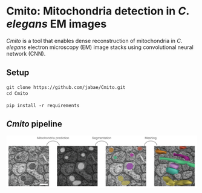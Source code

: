 # Cmito: Mitochondria detection in *C*. *elegans* EM images

*Cmito* is a tool that enables dense reconstruction of mitochondria in *C*. *elegans* electron microscopy (EM) image stacks using convolutional neural network (CNN).

## Setup
```
git clone https://github.com/jabae/Cmito.git
cd Cmito

pip install -r requirements
```

## *Cmito* pipeline
![](figures/mito_detection.png)
